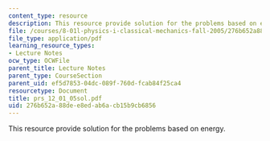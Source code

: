 ```yaml
---
content_type: resource
description: This resource provide solution for the problems based on energy.
file: /courses/8-01l-physics-i-classical-mechanics-fall-2005/276b652a88dee8edab6acb15b9cb6856_prs_12_01_05sol.pdf
file_type: application/pdf
learning_resource_types:
- Lecture Notes
ocw_type: OCWFile
parent_title: Lecture Notes
parent_type: CourseSection
parent_uid: ef5d7853-04dc-089f-760d-fcab84f25ca4
resourcetype: Document
title: prs_12_01_05sol.pdf
uid: 276b652a-88de-e8ed-ab6a-cb15b9cb6856
---
```

This resource provide solution for the problems based on energy.

